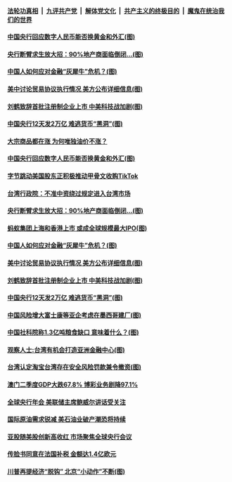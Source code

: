 ####  [法轮功真相](../../../../basic/blob/master/README.md?t=08261405) &nbsp;|&nbsp; [九评共产党](../../../../9ping.md/blob/master/README.md?t=08261405) &nbsp;|&nbsp; [解体党文化](../../../../jtdwh.md/blob/master/README.md?t=08261405)  &nbsp;|&nbsp; [共产主义的终极目的](../../../../gczydzjmd.md/blob/master/README.md?t=08261405) &nbsp;|&nbsp; [魔鬼在统治我们的世界](../../../../mgztzwmdsj.md/blob/master/README.md?t=08261405) 

#### [中国央行回应数字人民币能否换黄金和外汇(图)](../pages/p5/944131.md?t=08261405) 

#### [央行断臂求生放大招：90%地产商面临倒闭…(图)](../pages/p5/944159.md?t=08261405) 

#### [中国人如何应对金融“灰犀牛”危机？(图)](../pages/p5/944116.md?t=08261405) 

#### [美中讨论贸易协议执行情况 美方公布详细信息(图)](../pages/p5/944113.md?t=08261405) 

#### [刘鹤致辞首批注册制企业上市 中美科技战加剧(图)](../pages/p5/944047.md?t=08261405) 

#### [中国央行12天发2万亿 难逃货币“黑洞”(图)](../pages/p5/944048.md?t=08261405) 

#### [大宗商品都在涨 为何唯独油价不涨？](../pages/p5/944170.md?t=08261405) 

#### [中国央行回应数字人民币能否换黄金和外汇(图)](../pages/p5/944131.md?t=08261405) 

#### [字节跳动美国股东正积极推动甲骨文收购TikTok](../pages/p5/944148.md?t=08261405) 

#### [台湾行政院：不准中资绕过规定进入台湾市场](../pages/p5/944147.md?t=08261405) 

#### [央行断臂求生放大招：90%地产商面临倒闭…(图)](../pages/p5/944159.md?t=08261405) 

#### [蚂蚁集团上海和香港上市 或成全球规模最大IPO(图)](../pages/p5/944127.md?t=08261405) 

#### [中国人如何应对金融“灰犀牛”危机？(图)](../pages/p5/944116.md?t=08261405) 

#### [美中讨论贸易协议执行情况 美方公布详细信息(图)](../pages/p5/944113.md?t=08261405) 

#### [刘鹤致辞首批注册制企业上市 中美科技战加剧(图)](../pages/p5/944047.md?t=08261405) 

#### [中国央行12天发2万亿 难逃货币“黑洞”(图)](../pages/p5/944048.md?t=08261405) 

#### [中国风险增大富士康等亚企考虑在墨西哥建厂(图)](../pages/p5/944072.md?t=08261405) 

#### [中国社科院称1.3亿吨粮食缺口 意味着什么？(图)](../pages/p5/944056.md?t=08261405) 

#### [观察人士:台湾有机会打造亚洲金融中心(图)](../pages/p5/944065.md?t=08261405) 

#### [台湾认定淘宝台湾存在安全风险罚款兼令撤资(图)](../pages/p5/944062.md?t=08261405) 

#### [澳门二季度GDP大跌67.8% 博彩业务剧降97.1%](../pages/p5/944059.md?t=08261405) 

#### [全球央行年会 美联储主席鲍威尔讲话受关注](../pages/p5/944057.md?t=08261405) 

#### [国际原油需求锐减 美石油业破产潮恐将持续](../pages/p5/944040.md?t=08261405) 

#### [亚股随美股创新高收红 市场聚焦全球央行会议](../pages/p5/944039.md?t=08261405) 

#### [传脸书同意在法国补税 金额达1.4亿欧元](../pages/p5/944037.md?t=08261405) 

#### [川普再提经济“脱钩” 北京“小动作”不断(图)](../pages/p5/944027.md?t=08261405) 

